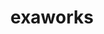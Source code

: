 ---
title: "exaworks"
layout: cache
categories: [package, develop]
meta: {"versions": ["0.1.0"], "compilers": ["gcc@=11.1.0", "gcc@=11.4.0", "gcc@=9.4.0", "oneapi@=2023.2.0", "oneapi@=2023.2.1"], "oss": ["ubuntu20.04"], "platforms": ["linux"], "targets": ["aarch64", "ppc64le", "x86_64", "x86_64_v3"], "stacks": ["e4s", "e4s-arm", "e4s-oneapi", "e4s-power", "root"], "num_specs": 58, "num_specs_by_stack": {"e4s-arm": 4, "root": 58, "e4s-power": 18, "e4s-oneapi": 18, "e4s": 18}}
spec_details: [{"hash": "wzovgpznu676butzhe4h3rznvtdxhklw", "compiler": "gcc@=11.4.0", "versions": ["0.1.0"], "os": "ubuntu20.04", "platform": "linux", "target": "aarch64", "variants": ["build_system=bundle"], "stacks": ["e4s-arm", "root"], "size": "-", "tarball": "https://binaries.spack.io/develop/build_cache/linux-ubuntu20.04-aarch64/gcc-11.4.0/exaworks-0.1.0/linux-ubuntu20.04-aarch64-gcc-11.4.0-exaworks-0.1.0-wzovgpznu676butzhe4h3rznvtdxhklw.spack"}, {"hash": "3n2qxdyx3qqaa7c5imlqoyin3tih4p5f", "compiler": "gcc@=11.4.0", "versions": ["0.1.0"], "os": "ubuntu20.04", "platform": "linux", "target": "aarch64", "variants": ["build_system=bundle"], "stacks": ["e4s-arm", "root"], "size": "-", "tarball": "https://binaries.spack.io/develop/build_cache/linux-ubuntu20.04-aarch64/gcc-11.4.0/exaworks-0.1.0/linux-ubuntu20.04-aarch64-gcc-11.4.0-exaworks-0.1.0-3n2qxdyx3qqaa7c5imlqoyin3tih4p5f.spack"}, {"hash": "dkv5dwt3cpe6rkkoqzyjfdzwb4ljx5sc", "compiler": "gcc@=11.4.0", "versions": ["0.1.0"], "os": "ubuntu20.04", "platform": "linux", "target": "aarch64", "variants": ["build_system=bundle"], "stacks": ["e4s-arm", "root"], "size": "-", "tarball": "https://binaries.spack.io/develop/build_cache/linux-ubuntu20.04-aarch64/gcc-11.4.0/exaworks-0.1.0/linux-ubuntu20.04-aarch64-gcc-11.4.0-exaworks-0.1.0-dkv5dwt3cpe6rkkoqzyjfdzwb4ljx5sc.spack"}, {"hash": "yad5or7x3mbj3wxhajb6gnzikc3lya3y", "compiler": "gcc@=11.4.0", "versions": ["0.1.0"], "os": "ubuntu20.04", "platform": "linux", "target": "aarch64", "variants": ["build_system=bundle"], "stacks": ["e4s-arm", "root"], "size": "-", "tarball": "https://binaries.spack.io/develop/build_cache/linux-ubuntu20.04-aarch64/gcc-11.4.0/exaworks-0.1.0/linux-ubuntu20.04-aarch64-gcc-11.4.0-exaworks-0.1.0-yad5or7x3mbj3wxhajb6gnzikc3lya3y.spack"}, {"hash": "qslazmapui3sbpmid2wl2l2qfqlblqij", "compiler": "gcc@=11.1.0", "versions": ["0.1.0"], "os": "ubuntu20.04", "platform": "linux", "target": "ppc64le", "variants": ["build_system=bundle"], "stacks": ["e4s-power", "root"], "size": "-", "tarball": "https://binaries.spack.io/develop/build_cache/linux-ubuntu20.04-ppc64le/gcc-11.1.0/exaworks-0.1.0/linux-ubuntu20.04-ppc64le-gcc-11.1.0-exaworks-0.1.0-qslazmapui3sbpmid2wl2l2qfqlblqij.spack"}, {"hash": "nuvnhpamevsnhuxqr2gd7bupf47ofmsl", "compiler": "gcc@=11.1.0", "versions": ["0.1.0"], "os": "ubuntu20.04", "platform": "linux", "target": "ppc64le", "variants": ["build_system=bundle"], "stacks": ["e4s-power", "root"], "size": "-", "tarball": "https://binaries.spack.io/develop/build_cache/linux-ubuntu20.04-ppc64le/gcc-11.1.0/exaworks-0.1.0/linux-ubuntu20.04-ppc64le-gcc-11.1.0-exaworks-0.1.0-nuvnhpamevsnhuxqr2gd7bupf47ofmsl.spack"}, {"hash": "hbzm3rmymqeng6bcm5tscwrvegltia54", "compiler": "gcc@=11.1.0", "versions": ["0.1.0"], "os": "ubuntu20.04", "platform": "linux", "target": "ppc64le", "variants": ["build_system=bundle"], "stacks": ["e4s-power", "root"], "size": "-", "tarball": "https://binaries.spack.io/develop/build_cache/linux-ubuntu20.04-ppc64le/gcc-11.1.0/exaworks-0.1.0/linux-ubuntu20.04-ppc64le-gcc-11.1.0-exaworks-0.1.0-hbzm3rmymqeng6bcm5tscwrvegltia54.spack"}, {"hash": "bhftqnr7xvtoiq24wofa7hz7jg2drmaj", "compiler": "gcc@=11.1.0", "versions": ["0.1.0"], "os": "ubuntu20.04", "platform": "linux", "target": "ppc64le", "variants": ["build_system=bundle"], "stacks": ["e4s-power", "root"], "size": "-", "tarball": "https://binaries.spack.io/develop/build_cache/linux-ubuntu20.04-ppc64le/gcc-11.1.0/exaworks-0.1.0/linux-ubuntu20.04-ppc64le-gcc-11.1.0-exaworks-0.1.0-bhftqnr7xvtoiq24wofa7hz7jg2drmaj.spack"}, {"hash": "ct3pgb6bybqpuij5bco2wlpmng6ldq25", "compiler": "gcc@=11.1.0", "versions": ["0.1.0"], "os": "ubuntu20.04", "platform": "linux", "target": "ppc64le", "variants": ["build_system=bundle"], "stacks": ["e4s-power", "root"], "size": "-", "tarball": "https://binaries.spack.io/develop/build_cache/linux-ubuntu20.04-ppc64le/gcc-11.1.0/exaworks-0.1.0/linux-ubuntu20.04-ppc64le-gcc-11.1.0-exaworks-0.1.0-ct3pgb6bybqpuij5bco2wlpmng6ldq25.spack"}, {"hash": "habe4m54iawaa56s66lzoi4st6kor6hz", "compiler": "gcc@=11.1.0", "versions": ["0.1.0"], "os": "ubuntu20.04", "platform": "linux", "target": "ppc64le", "variants": ["build_system=bundle"], "stacks": ["e4s-power", "root"], "size": "-", "tarball": "https://binaries.spack.io/develop/build_cache/linux-ubuntu20.04-ppc64le/gcc-11.1.0/exaworks-0.1.0/linux-ubuntu20.04-ppc64le-gcc-11.1.0-exaworks-0.1.0-habe4m54iawaa56s66lzoi4st6kor6hz.spack"}, {"hash": "llpxm7a3ijt5k65gkfrklv7hyf3i3wpu", "compiler": "gcc@=11.1.0", "versions": ["0.1.0"], "os": "ubuntu20.04", "platform": "linux", "target": "ppc64le", "variants": ["build_system=bundle"], "stacks": ["e4s-power", "root"], "size": "-", "tarball": "https://binaries.spack.io/develop/build_cache/linux-ubuntu20.04-ppc64le/gcc-11.1.0/exaworks-0.1.0/linux-ubuntu20.04-ppc64le-gcc-11.1.0-exaworks-0.1.0-llpxm7a3ijt5k65gkfrklv7hyf3i3wpu.spack"}, {"hash": "jfnsuraomcagu2mgbtiqdx4oxrdxeoc4", "compiler": "gcc@=11.1.0", "versions": ["0.1.0"], "os": "ubuntu20.04", "platform": "linux", "target": "ppc64le", "variants": ["build_system=bundle"], "stacks": ["e4s-power", "root"], "size": "-", "tarball": "https://binaries.spack.io/develop/build_cache/linux-ubuntu20.04-ppc64le/gcc-11.1.0/exaworks-0.1.0/linux-ubuntu20.04-ppc64le-gcc-11.1.0-exaworks-0.1.0-jfnsuraomcagu2mgbtiqdx4oxrdxeoc4.spack"}, {"hash": "mcrnu5c3yfmasntpejjft5lvvvf7ioui", "compiler": "gcc@=11.1.0", "versions": ["0.1.0"], "os": "ubuntu20.04", "platform": "linux", "target": "ppc64le", "variants": ["build_system=bundle"], "stacks": ["e4s-power", "root"], "size": "-", "tarball": "https://binaries.spack.io/develop/build_cache/linux-ubuntu20.04-ppc64le/gcc-11.1.0/exaworks-0.1.0/linux-ubuntu20.04-ppc64le-gcc-11.1.0-exaworks-0.1.0-mcrnu5c3yfmasntpejjft5lvvvf7ioui.spack"}, {"hash": "zakk5gdvykndfkrdj5gahaj4nuhhezga", "compiler": "gcc@=11.1.0", "versions": ["0.1.0"], "os": "ubuntu20.04", "platform": "linux", "target": "ppc64le", "variants": ["build_system=bundle"], "stacks": ["e4s-power", "root"], "size": "-", "tarball": "https://binaries.spack.io/develop/build_cache/linux-ubuntu20.04-ppc64le/gcc-11.1.0/exaworks-0.1.0/linux-ubuntu20.04-ppc64le-gcc-11.1.0-exaworks-0.1.0-zakk5gdvykndfkrdj5gahaj4nuhhezga.spack"}, {"hash": "s4kei6efev3zf5jg6n7snhbfrh5dyy4k", "compiler": "gcc@=11.1.0", "versions": ["0.1.0"], "os": "ubuntu20.04", "platform": "linux", "target": "ppc64le", "variants": ["build_system=bundle"], "stacks": ["e4s-power", "root"], "size": "-", "tarball": "https://binaries.spack.io/develop/build_cache/linux-ubuntu20.04-ppc64le/gcc-11.1.0/exaworks-0.1.0/linux-ubuntu20.04-ppc64le-gcc-11.1.0-exaworks-0.1.0-s4kei6efev3zf5jg6n7snhbfrh5dyy4k.spack"}, {"hash": "zddpkjwgrnxmajhktjo3cfut5kwe3ins", "compiler": "gcc@=11.1.0", "versions": ["0.1.0"], "os": "ubuntu20.04", "platform": "linux", "target": "ppc64le", "variants": ["build_system=bundle"], "stacks": ["e4s-power", "root"], "size": "-", "tarball": "https://binaries.spack.io/develop/build_cache/linux-ubuntu20.04-ppc64le/gcc-11.1.0/exaworks-0.1.0/linux-ubuntu20.04-ppc64le-gcc-11.1.0-exaworks-0.1.0-zddpkjwgrnxmajhktjo3cfut5kwe3ins.spack"}, {"hash": "uyj77j6u63snsl6eybp4kb2kwmybr7fl", "compiler": "gcc@=11.1.0", "versions": ["0.1.0"], "os": "ubuntu20.04", "platform": "linux", "target": "ppc64le", "variants": ["build_system=bundle"], "stacks": ["e4s-power", "root"], "size": "-", "tarball": "https://binaries.spack.io/develop/build_cache/linux-ubuntu20.04-ppc64le/gcc-11.1.0/exaworks-0.1.0/linux-ubuntu20.04-ppc64le-gcc-11.1.0-exaworks-0.1.0-uyj77j6u63snsl6eybp4kb2kwmybr7fl.spack"}, {"hash": "zwlmzkeftc74oe2mrmbxc4ioyevkitct", "compiler": "gcc@=11.1.0", "versions": ["0.1.0"], "os": "ubuntu20.04", "platform": "linux", "target": "ppc64le", "variants": ["build_system=bundle"], "stacks": ["e4s-power", "root"], "size": "-", "tarball": "https://binaries.spack.io/develop/build_cache/linux-ubuntu20.04-ppc64le/gcc-11.1.0/exaworks-0.1.0/linux-ubuntu20.04-ppc64le-gcc-11.1.0-exaworks-0.1.0-zwlmzkeftc74oe2mrmbxc4ioyevkitct.spack"}, {"hash": "32c55kiidlb42jkwsoptlmyvsede2wmm", "compiler": "gcc@=9.4.0", "versions": ["0.1.0"], "os": "ubuntu20.04", "platform": "linux", "target": "ppc64le", "variants": ["build_system=bundle"], "stacks": ["e4s-power", "root"], "size": "-", "tarball": "https://binaries.spack.io/develop/build_cache/linux-ubuntu20.04-ppc64le/gcc-9.4.0/exaworks-0.1.0/linux-ubuntu20.04-ppc64le-gcc-9.4.0-exaworks-0.1.0-32c55kiidlb42jkwsoptlmyvsede2wmm.spack"}, {"hash": "ut55fmk5wiee7qii66ctpkouq6b3t3dp", "compiler": "gcc@=9.4.0", "versions": ["0.1.0"], "os": "ubuntu20.04", "platform": "linux", "target": "ppc64le", "variants": ["build_system=bundle"], "stacks": ["e4s-power", "root"], "size": "-", "tarball": "https://binaries.spack.io/develop/build_cache/linux-ubuntu20.04-ppc64le/gcc-9.4.0/exaworks-0.1.0/linux-ubuntu20.04-ppc64le-gcc-9.4.0-exaworks-0.1.0-ut55fmk5wiee7qii66ctpkouq6b3t3dp.spack"}, {"hash": "yotxhm3gt3mhmxbnmnbflgywejsxv6fo", "compiler": "gcc@=9.4.0", "versions": ["0.1.0"], "os": "ubuntu20.04", "platform": "linux", "target": "ppc64le", "variants": ["build_system=bundle"], "stacks": ["e4s-power", "root"], "size": "-", "tarball": "https://binaries.spack.io/develop/build_cache/linux-ubuntu20.04-ppc64le/gcc-9.4.0/exaworks-0.1.0/linux-ubuntu20.04-ppc64le-gcc-9.4.0-exaworks-0.1.0-yotxhm3gt3mhmxbnmnbflgywejsxv6fo.spack"}, {"hash": "3aqzrcwaitzb7mx4ru3tryjovhp6wwqa", "compiler": "gcc@=9.4.0", "versions": ["0.1.0"], "os": "ubuntu20.04", "platform": "linux", "target": "ppc64le", "variants": ["build_system=bundle"], "stacks": ["e4s-power", "root"], "size": "-", "tarball": "https://binaries.spack.io/develop/build_cache/linux-ubuntu20.04-ppc64le/gcc-9.4.0/exaworks-0.1.0/linux-ubuntu20.04-ppc64le-gcc-9.4.0-exaworks-0.1.0-3aqzrcwaitzb7mx4ru3tryjovhp6wwqa.spack"}, {"hash": "tbom2ajazh4zkyvgnve6cwx56w55pkmb", "compiler": "oneapi@=2023.2.0", "versions": ["0.1.0"], "os": "ubuntu20.04", "platform": "linux", "target": "x86_64", "variants": ["build_system=bundle"], "stacks": ["e4s-oneapi", "root"], "size": "-", "tarball": "https://binaries.spack.io/develop/build_cache/linux-ubuntu20.04-x86_64/oneapi-2023.2.0/exaworks-0.1.0/linux-ubuntu20.04-x86_64-oneapi-2023.2.0-exaworks-0.1.0-tbom2ajazh4zkyvgnve6cwx56w55pkmb.spack"}, {"hash": "e6x7ksjeerqlaqmvg5yfpxrq7vl6y5u5", "compiler": "oneapi@=2023.2.0", "versions": ["0.1.0"], "os": "ubuntu20.04", "platform": "linux", "target": "x86_64", "variants": ["build_system=bundle"], "stacks": ["e4s-oneapi", "root"], "size": "-", "tarball": "https://binaries.spack.io/develop/build_cache/linux-ubuntu20.04-x86_64/oneapi-2023.2.0/exaworks-0.1.0/linux-ubuntu20.04-x86_64-oneapi-2023.2.0-exaworks-0.1.0-e6x7ksjeerqlaqmvg5yfpxrq7vl6y5u5.spack"}, {"hash": "bdf6ltukcba76jhc7ynoz3cfukusmmqb", "compiler": "oneapi@=2023.2.0", "versions": ["0.1.0"], "os": "ubuntu20.04", "platform": "linux", "target": "x86_64", "variants": ["build_system=bundle"], "stacks": ["e4s-oneapi", "root"], "size": "-", "tarball": "https://binaries.spack.io/develop/build_cache/linux-ubuntu20.04-x86_64/oneapi-2023.2.0/exaworks-0.1.0/linux-ubuntu20.04-x86_64-oneapi-2023.2.0-exaworks-0.1.0-bdf6ltukcba76jhc7ynoz3cfukusmmqb.spack"}, {"hash": "lvvfgs43xhc4jirpdthz7wudmjd3kwh5", "compiler": "oneapi@=2023.2.0", "versions": ["0.1.0"], "os": "ubuntu20.04", "platform": "linux", "target": "x86_64", "variants": ["build_system=bundle"], "stacks": ["e4s-oneapi", "root"], "size": "-", "tarball": "https://binaries.spack.io/develop/build_cache/linux-ubuntu20.04-x86_64/oneapi-2023.2.0/exaworks-0.1.0/linux-ubuntu20.04-x86_64-oneapi-2023.2.0-exaworks-0.1.0-lvvfgs43xhc4jirpdthz7wudmjd3kwh5.spack"}, {"hash": "3pohtne7v72al2jec2eqfz5gmlk3ghrf", "compiler": "oneapi@=2023.2.0", "versions": ["0.1.0"], "os": "ubuntu20.04", "platform": "linux", "target": "x86_64", "variants": ["build_system=bundle"], "stacks": ["e4s-oneapi", "root"], "size": "-", "tarball": "https://binaries.spack.io/develop/build_cache/linux-ubuntu20.04-x86_64/oneapi-2023.2.0/exaworks-0.1.0/linux-ubuntu20.04-x86_64-oneapi-2023.2.0-exaworks-0.1.0-3pohtne7v72al2jec2eqfz5gmlk3ghrf.spack"}, {"hash": "j5krfokaucx7apcfbgqc4qcfcuxsqkt7", "compiler": "oneapi@=2023.2.0", "versions": ["0.1.0"], "os": "ubuntu20.04", "platform": "linux", "target": "x86_64", "variants": ["build_system=bundle"], "stacks": ["e4s-oneapi", "root"], "size": "-", "tarball": "https://binaries.spack.io/develop/build_cache/linux-ubuntu20.04-x86_64/oneapi-2023.2.0/exaworks-0.1.0/linux-ubuntu20.04-x86_64-oneapi-2023.2.0-exaworks-0.1.0-j5krfokaucx7apcfbgqc4qcfcuxsqkt7.spack"}, {"hash": "3rpmicobqgpzohpy4ybrx64nzovtlsmv", "compiler": "oneapi@=2023.2.0", "versions": ["0.1.0"], "os": "ubuntu20.04", "platform": "linux", "target": "x86_64", "variants": ["build_system=bundle"], "stacks": ["e4s-oneapi", "root"], "size": "-", "tarball": "https://binaries.spack.io/develop/build_cache/linux-ubuntu20.04-x86_64/oneapi-2023.2.0/exaworks-0.1.0/linux-ubuntu20.04-x86_64-oneapi-2023.2.0-exaworks-0.1.0-3rpmicobqgpzohpy4ybrx64nzovtlsmv.spack"}, {"hash": "neqtgyb332nmzxhjggv4xsmvs2dnsre7", "compiler": "oneapi@=2023.2.0", "versions": ["0.1.0"], "os": "ubuntu20.04", "platform": "linux", "target": "x86_64", "variants": ["build_system=bundle"], "stacks": ["e4s-oneapi", "root"], "size": "-", "tarball": "https://binaries.spack.io/develop/build_cache/linux-ubuntu20.04-x86_64/oneapi-2023.2.0/exaworks-0.1.0/linux-ubuntu20.04-x86_64-oneapi-2023.2.0-exaworks-0.1.0-neqtgyb332nmzxhjggv4xsmvs2dnsre7.spack"}, {"hash": "m7pdujhodmqwn27omxrvgoepupen5xo6", "compiler": "oneapi@=2023.2.0", "versions": ["0.1.0"], "os": "ubuntu20.04", "platform": "linux", "target": "x86_64", "variants": ["build_system=bundle"], "stacks": ["e4s-oneapi", "root"], "size": "-", "tarball": "https://binaries.spack.io/develop/build_cache/linux-ubuntu20.04-x86_64/oneapi-2023.2.0/exaworks-0.1.0/linux-ubuntu20.04-x86_64-oneapi-2023.2.0-exaworks-0.1.0-m7pdujhodmqwn27omxrvgoepupen5xo6.spack"}, {"hash": "qnuny222nyrx7yibetxuciamspkavio2", "compiler": "oneapi@=2023.2.0", "versions": ["0.1.0"], "os": "ubuntu20.04", "platform": "linux", "target": "x86_64", "variants": ["build_system=bundle"], "stacks": ["e4s-oneapi", "root"], "size": "-", "tarball": "https://binaries.spack.io/develop/build_cache/linux-ubuntu20.04-x86_64/oneapi-2023.2.0/exaworks-0.1.0/linux-ubuntu20.04-x86_64-oneapi-2023.2.0-exaworks-0.1.0-qnuny222nyrx7yibetxuciamspkavio2.spack"}, {"hash": "x47hn2vas7ivcgogjf33ryfew2mp2qzl", "compiler": "oneapi@=2023.2.0", "versions": ["0.1.0"], "os": "ubuntu20.04", "platform": "linux", "target": "x86_64", "variants": ["build_system=bundle"], "stacks": ["e4s-oneapi", "root"], "size": "-", "tarball": "https://binaries.spack.io/develop/build_cache/linux-ubuntu20.04-x86_64/oneapi-2023.2.0/exaworks-0.1.0/linux-ubuntu20.04-x86_64-oneapi-2023.2.0-exaworks-0.1.0-x47hn2vas7ivcgogjf33ryfew2mp2qzl.spack"}, {"hash": "3lhtwigz4p4wzl34cujr7y2hriaharx2", "compiler": "oneapi@=2023.2.0", "versions": ["0.1.0"], "os": "ubuntu20.04", "platform": "linux", "target": "x86_64", "variants": ["build_system=bundle"], "stacks": ["e4s-oneapi", "root"], "size": "-", "tarball": "https://binaries.spack.io/develop/build_cache/linux-ubuntu20.04-x86_64/oneapi-2023.2.0/exaworks-0.1.0/linux-ubuntu20.04-x86_64-oneapi-2023.2.0-exaworks-0.1.0-3lhtwigz4p4wzl34cujr7y2hriaharx2.spack"}, {"hash": "zsmnfse6jizxfvtckpolo7msoerik5u7", "compiler": "oneapi@=2023.2.0", "versions": ["0.1.0"], "os": "ubuntu20.04", "platform": "linux", "target": "x86_64", "variants": ["build_system=bundle"], "stacks": ["e4s-oneapi", "root"], "size": "-", "tarball": "https://binaries.spack.io/develop/build_cache/linux-ubuntu20.04-x86_64/oneapi-2023.2.0/exaworks-0.1.0/linux-ubuntu20.04-x86_64-oneapi-2023.2.0-exaworks-0.1.0-zsmnfse6jizxfvtckpolo7msoerik5u7.spack"}, {"hash": "umjsdtcpcuya6dneyq3jcl75achvif2j", "compiler": "oneapi@=2023.2.0", "versions": ["0.1.0"], "os": "ubuntu20.04", "platform": "linux", "target": "x86_64", "variants": ["build_system=bundle"], "stacks": ["e4s-oneapi", "root"], "size": "-", "tarball": "https://binaries.spack.io/develop/build_cache/linux-ubuntu20.04-x86_64/oneapi-2023.2.0/exaworks-0.1.0/linux-ubuntu20.04-x86_64-oneapi-2023.2.0-exaworks-0.1.0-umjsdtcpcuya6dneyq3jcl75achvif2j.spack"}, {"hash": "7mclvnwwnjaee7b2qk2mu6omurqch3hq", "compiler": "gcc@=11.1.0", "versions": ["0.1.0"], "os": "ubuntu20.04", "platform": "linux", "target": "x86_64_v3", "variants": ["build_system=bundle"], "stacks": ["e4s", "root"], "size": "-", "tarball": "https://binaries.spack.io/develop/build_cache/linux-ubuntu20.04-x86_64_v3/gcc-11.1.0/exaworks-0.1.0/linux-ubuntu20.04-x86_64_v3-gcc-11.1.0-exaworks-0.1.0-7mclvnwwnjaee7b2qk2mu6omurqch3hq.spack"}, {"hash": "jwywye4xlwg2n3srymh4glnpennwpacd", "compiler": "gcc@=11.1.0", "versions": ["0.1.0"], "os": "ubuntu20.04", "platform": "linux", "target": "x86_64_v3", "variants": ["build_system=bundle"], "stacks": ["e4s", "root"], "size": "-", "tarball": "https://binaries.spack.io/develop/build_cache/linux-ubuntu20.04-x86_64_v3/gcc-11.1.0/exaworks-0.1.0/linux-ubuntu20.04-x86_64_v3-gcc-11.1.0-exaworks-0.1.0-jwywye4xlwg2n3srymh4glnpennwpacd.spack"}, {"hash": "45yk3or2vkg53unn45cregqk2q52crh5", "compiler": "gcc@=11.1.0", "versions": ["0.1.0"], "os": "ubuntu20.04", "platform": "linux", "target": "x86_64_v3", "variants": ["build_system=bundle"], "stacks": ["e4s", "root"], "size": "-", "tarball": "https://binaries.spack.io/develop/build_cache/linux-ubuntu20.04-x86_64_v3/gcc-11.1.0/exaworks-0.1.0/linux-ubuntu20.04-x86_64_v3-gcc-11.1.0-exaworks-0.1.0-45yk3or2vkg53unn45cregqk2q52crh5.spack"}, {"hash": "4lhvqgzluofnx5ycmes4kptmgj4sbicd", "compiler": "gcc@=11.1.0", "versions": ["0.1.0"], "os": "ubuntu20.04", "platform": "linux", "target": "x86_64_v3", "variants": ["build_system=bundle"], "stacks": ["e4s", "root"], "size": "-", "tarball": "https://binaries.spack.io/develop/build_cache/linux-ubuntu20.04-x86_64_v3/gcc-11.1.0/exaworks-0.1.0/linux-ubuntu20.04-x86_64_v3-gcc-11.1.0-exaworks-0.1.0-4lhvqgzluofnx5ycmes4kptmgj4sbicd.spack"}, {"hash": "ipzuxavjf2mrojpv3tmm4bcilfdfozbx", "compiler": "gcc@=11.1.0", "versions": ["0.1.0"], "os": "ubuntu20.04", "platform": "linux", "target": "x86_64_v3", "variants": ["build_system=bundle"], "stacks": ["e4s", "root"], "size": "-", "tarball": "https://binaries.spack.io/develop/build_cache/linux-ubuntu20.04-x86_64_v3/gcc-11.1.0/exaworks-0.1.0/linux-ubuntu20.04-x86_64_v3-gcc-11.1.0-exaworks-0.1.0-ipzuxavjf2mrojpv3tmm4bcilfdfozbx.spack"}, {"hash": "2pd2j53tau2gswaqv23bc3pjsxo72qii", "compiler": "gcc@=11.1.0", "versions": ["0.1.0"], "os": "ubuntu20.04", "platform": "linux", "target": "x86_64_v3", "variants": ["build_system=bundle"], "stacks": ["e4s", "root"], "size": "-", "tarball": "https://binaries.spack.io/develop/build_cache/linux-ubuntu20.04-x86_64_v3/gcc-11.1.0/exaworks-0.1.0/linux-ubuntu20.04-x86_64_v3-gcc-11.1.0-exaworks-0.1.0-2pd2j53tau2gswaqv23bc3pjsxo72qii.spack"}, {"hash": "5z6g36pzicadvymwswb3gqpgbs25goui", "compiler": "gcc@=11.1.0", "versions": ["0.1.0"], "os": "ubuntu20.04", "platform": "linux", "target": "x86_64_v3", "variants": ["build_system=bundle"], "stacks": ["e4s", "root"], "size": "-", "tarball": "https://binaries.spack.io/develop/build_cache/linux-ubuntu20.04-x86_64_v3/gcc-11.1.0/exaworks-0.1.0/linux-ubuntu20.04-x86_64_v3-gcc-11.1.0-exaworks-0.1.0-5z6g36pzicadvymwswb3gqpgbs25goui.spack"}, {"hash": "rfehas4bq4mqkgchoasraacsrlvcccfk", "compiler": "gcc@=11.1.0", "versions": ["0.1.0"], "os": "ubuntu20.04", "platform": "linux", "target": "x86_64_v3", "variants": ["build_system=bundle"], "stacks": ["e4s", "root"], "size": "-", "tarball": "https://binaries.spack.io/develop/build_cache/linux-ubuntu20.04-x86_64_v3/gcc-11.1.0/exaworks-0.1.0/linux-ubuntu20.04-x86_64_v3-gcc-11.1.0-exaworks-0.1.0-rfehas4bq4mqkgchoasraacsrlvcccfk.spack"}, {"hash": "vgpfyetmwbigw5y3fs2kgnmhf4fgqx5s", "compiler": "gcc@=11.1.0", "versions": ["0.1.0"], "os": "ubuntu20.04", "platform": "linux", "target": "x86_64_v3", "variants": ["build_system=bundle"], "stacks": ["e4s", "root"], "size": "-", "tarball": "https://binaries.spack.io/develop/build_cache/linux-ubuntu20.04-x86_64_v3/gcc-11.1.0/exaworks-0.1.0/linux-ubuntu20.04-x86_64_v3-gcc-11.1.0-exaworks-0.1.0-vgpfyetmwbigw5y3fs2kgnmhf4fgqx5s.spack"}, {"hash": "krbmhx5eb3bz6zxunlxkq74d2xpe3wns", "compiler": "gcc@=11.1.0", "versions": ["0.1.0"], "os": "ubuntu20.04", "platform": "linux", "target": "x86_64_v3", "variants": ["build_system=bundle"], "stacks": ["e4s", "root"], "size": "-", "tarball": "https://binaries.spack.io/develop/build_cache/linux-ubuntu20.04-x86_64_v3/gcc-11.1.0/exaworks-0.1.0/linux-ubuntu20.04-x86_64_v3-gcc-11.1.0-exaworks-0.1.0-krbmhx5eb3bz6zxunlxkq74d2xpe3wns.spack"}, {"hash": "oymkgtrnkyxcoo6cv7mr2xq4mawrdnwv", "compiler": "gcc@=11.1.0", "versions": ["0.1.0"], "os": "ubuntu20.04", "platform": "linux", "target": "x86_64_v3", "variants": ["build_system=bundle"], "stacks": ["e4s", "root"], "size": "-", "tarball": "https://binaries.spack.io/develop/build_cache/linux-ubuntu20.04-x86_64_v3/gcc-11.1.0/exaworks-0.1.0/linux-ubuntu20.04-x86_64_v3-gcc-11.1.0-exaworks-0.1.0-oymkgtrnkyxcoo6cv7mr2xq4mawrdnwv.spack"}, {"hash": "xsoxda5gizysmxseojm65kdl2fpgg3bo", "compiler": "gcc@=11.1.0", "versions": ["0.1.0"], "os": "ubuntu20.04", "platform": "linux", "target": "x86_64_v3", "variants": ["build_system=bundle"], "stacks": ["e4s", "root"], "size": "-", "tarball": "https://binaries.spack.io/develop/build_cache/linux-ubuntu20.04-x86_64_v3/gcc-11.1.0/exaworks-0.1.0/linux-ubuntu20.04-x86_64_v3-gcc-11.1.0-exaworks-0.1.0-xsoxda5gizysmxseojm65kdl2fpgg3bo.spack"}, {"hash": "rucbfe3f4arpdqekzgbcbk6rs7pausdr", "compiler": "gcc@=11.1.0", "versions": ["0.1.0"], "os": "ubuntu20.04", "platform": "linux", "target": "x86_64_v3", "variants": ["build_system=bundle"], "stacks": ["e4s", "root"], "size": "-", "tarball": "https://binaries.spack.io/develop/build_cache/linux-ubuntu20.04-x86_64_v3/gcc-11.1.0/exaworks-0.1.0/linux-ubuntu20.04-x86_64_v3-gcc-11.1.0-exaworks-0.1.0-rucbfe3f4arpdqekzgbcbk6rs7pausdr.spack"}, {"hash": "7soq2xlomv34y5u7i236vvhxt2mvkfee", "compiler": "gcc@=11.4.0", "versions": ["0.1.0"], "os": "ubuntu20.04", "platform": "linux", "target": "x86_64_v3", "variants": ["build_system=bundle"], "stacks": ["e4s", "root"], "size": "-", "tarball": "https://binaries.spack.io/develop/build_cache/linux-ubuntu20.04-x86_64_v3/gcc-11.4.0/exaworks-0.1.0/linux-ubuntu20.04-x86_64_v3-gcc-11.4.0-exaworks-0.1.0-7soq2xlomv34y5u7i236vvhxt2mvkfee.spack"}, {"hash": "gpfsd3kf5epbdmrzoojcvq7vczowbapx", "compiler": "gcc@=11.4.0", "versions": ["0.1.0"], "os": "ubuntu20.04", "platform": "linux", "target": "x86_64_v3", "variants": ["build_system=bundle"], "stacks": ["e4s", "root"], "size": "-", "tarball": "https://binaries.spack.io/develop/build_cache/linux-ubuntu20.04-x86_64_v3/gcc-11.4.0/exaworks-0.1.0/linux-ubuntu20.04-x86_64_v3-gcc-11.4.0-exaworks-0.1.0-gpfsd3kf5epbdmrzoojcvq7vczowbapx.spack"}, {"hash": "flwe3mqnxyuaurzhlrtf7crhlchq5moe", "compiler": "gcc@=11.4.0", "versions": ["0.1.0"], "os": "ubuntu20.04", "platform": "linux", "target": "x86_64_v3", "variants": ["build_system=bundle"], "stacks": ["e4s", "root"], "size": "-", "tarball": "https://binaries.spack.io/develop/build_cache/linux-ubuntu20.04-x86_64_v3/gcc-11.4.0/exaworks-0.1.0/linux-ubuntu20.04-x86_64_v3-gcc-11.4.0-exaworks-0.1.0-flwe3mqnxyuaurzhlrtf7crhlchq5moe.spack"}, {"hash": "x6iabuzksy3zluqazm4uqvzgowpphaaw", "compiler": "gcc@=11.4.0", "versions": ["0.1.0"], "os": "ubuntu20.04", "platform": "linux", "target": "x86_64_v3", "variants": ["build_system=bundle"], "stacks": ["e4s", "root"], "size": "-", "tarball": "https://binaries.spack.io/develop/build_cache/linux-ubuntu20.04-x86_64_v3/gcc-11.4.0/exaworks-0.1.0/linux-ubuntu20.04-x86_64_v3-gcc-11.4.0-exaworks-0.1.0-x6iabuzksy3zluqazm4uqvzgowpphaaw.spack"}, {"hash": "e5ajruql7mu5dbmaztq42733pst5hsl5", "compiler": "gcc@=11.4.0", "versions": ["0.1.0"], "os": "ubuntu20.04", "platform": "linux", "target": "x86_64_v3", "variants": ["build_system=bundle"], "stacks": ["e4s", "root"], "size": "-", "tarball": "https://binaries.spack.io/develop/build_cache/linux-ubuntu20.04-x86_64_v3/gcc-11.4.0/exaworks-0.1.0/linux-ubuntu20.04-x86_64_v3-gcc-11.4.0-exaworks-0.1.0-e5ajruql7mu5dbmaztq42733pst5hsl5.spack"}, {"hash": "j3xob34k44uhaucf43uehvwbogda7gzb", "compiler": "oneapi@=2023.2.1", "versions": ["0.1.0"], "os": "ubuntu20.04", "platform": "linux", "target": "x86_64_v3", "variants": ["build_system=bundle"], "stacks": ["e4s-oneapi", "root"], "size": "-", "tarball": "https://binaries.spack.io/develop/build_cache/linux-ubuntu20.04-x86_64_v3/oneapi-2023.2.1/exaworks-0.1.0/linux-ubuntu20.04-x86_64_v3-oneapi-2023.2.1-exaworks-0.1.0-j3xob34k44uhaucf43uehvwbogda7gzb.spack"}, {"hash": "aplmn7ay53djc6aiyutixefgclggbitg", "compiler": "oneapi@=2023.2.1", "versions": ["0.1.0"], "os": "ubuntu20.04", "platform": "linux", "target": "x86_64_v3", "variants": ["build_system=bundle"], "stacks": ["e4s-oneapi", "root"], "size": "-", "tarball": "https://binaries.spack.io/develop/build_cache/linux-ubuntu20.04-x86_64_v3/oneapi-2023.2.1/exaworks-0.1.0/linux-ubuntu20.04-x86_64_v3-oneapi-2023.2.1-exaworks-0.1.0-aplmn7ay53djc6aiyutixefgclggbitg.spack"}, {"hash": "a7dazs2gxnl7ivvnjh5ifaae42xg2zen", "compiler": "oneapi@=2023.2.1", "versions": ["0.1.0"], "os": "ubuntu20.04", "platform": "linux", "target": "x86_64_v3", "variants": ["build_system=bundle"], "stacks": ["e4s-oneapi", "root"], "size": "-", "tarball": "https://binaries.spack.io/develop/build_cache/linux-ubuntu20.04-x86_64_v3/oneapi-2023.2.1/exaworks-0.1.0/linux-ubuntu20.04-x86_64_v3-oneapi-2023.2.1-exaworks-0.1.0-a7dazs2gxnl7ivvnjh5ifaae42xg2zen.spack"}, {"hash": "rnn2nsku35nlbreefwuuznqzw3vevsbg", "compiler": "oneapi@=2023.2.1", "versions": ["0.1.0"], "os": "ubuntu20.04", "platform": "linux", "target": "x86_64_v3", "variants": ["build_system=bundle"], "stacks": ["e4s-oneapi", "root"], "size": "-", "tarball": "https://binaries.spack.io/develop/build_cache/linux-ubuntu20.04-x86_64_v3/oneapi-2023.2.1/exaworks-0.1.0/linux-ubuntu20.04-x86_64_v3-oneapi-2023.2.1-exaworks-0.1.0-rnn2nsku35nlbreefwuuznqzw3vevsbg.spack"}]
---